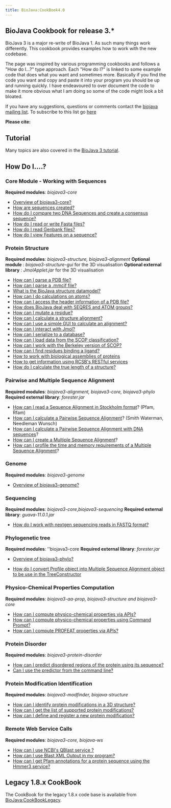 ```yaml
---
title: BioJava:CookBook4.0
---
```


BioJava Cookbook for release 3.\*
---------------------------------

BioJava 3 is a major re-write of BioJava 1. As such many things work
differently. This cookbook provides examples how to work with the new
codebase.

The page was inspired by various programming cookbooks and follows a
"How do I...?" type approach. Each "How do I?" is linked to some example
code that does what you want and sometimes more. Basically if you find
the code you want and copy and paste it into your program you should be
up and running quickly. I have endeavoured to over document the code to
make it more obvious what I am doing so some of the code might look a
bit bloated.

If you have any suggestions, questions or comments contact the [biojava
mailing list](mailto:biojava-l@biojava.org). To subscribe to this list
go [here](http://biojava.org/mailman/listinfo/biojava-l)

**Please cite:**

Tutorial
--------

Many topics are also covered in the [BioJava 3
tutorial](https://github.com/biojava/biojava3-tutorial).

How Do I....?
-------------

### Core Module - Working with Sequences

**Required modules**: *biojava3-core*

-   [Overview of
    biojava3-core?](BioJava:CookBook:Core:Overview "wikilink")
-   [How are sequences
    created?](BioJava:CookBook:Core:Sequences "wikilink")
-   [How do I compare two DNA Sequences and create a consensus
    sequence?](BioJava:CookBook:Core:SequenceCompare "wikilink")
-   [How do I read or write Fasta
    files?](BioJava:CookBook:Core:FastaReadWrite "wikilink")
-   [How do I read Genbank
    files?](BioJava:CookBook:Core:GenbankRead "wikilink")
-   [How do I view Features on a
    sequence?](BioJava:CookBook:Core:SequenceFeaturePanel "wikilink")

### Protein Structure

**Required modules**: *biojava3-structure, biojava3-alignment*
**Optional module** : *biojava3-structure-gui* for the 3D visualisation
**Optional external library** : *JmolApplet.jar* for the 3D
visualisation

-   [How can I parse a PDB
    file?](BioJava:CookBook:PDB:read3.0 "wikilink")
-   [How can I parse a .mmcif
    file?](BioJava:CookBook:PDB:mmcif "wikilink")
-   [What is the BioJava structure
    datamodel?](BioJava:CookBook:PDB:datamodel "wikilink")
-   [How can I do calculations on
    atoms?](BioJava:CookBook:PDB:atomsCalc "wikilink")
-   [How can I access the header information of a PDB
    file?](BioJava:CookBook:PDB:header "wikilink")
-   [How does BioJava deal with SEQRES and ATOM
    groups?](BioJava:CookBook:PDB:seqres "wikilink")
-   [How can I mutate a
    residue?](BioJava:CookBook:PDB:mutate "wikilink")
-   [How can I calculate a structure
    alignment?](BioJava:CookBook:PDB:align "wikilink")
-   [How can I use a simple GUI to calculate an
    alignment?](BioJava:CookBook:PDB:alignGUI "wikilink")
-   [How can I interact with
    Jmol?](BioJava:CookBook:PDB:Jmol "wikilink")
-   [How can I serialize to a
    database?](BioJava:CookBook:PDB:hibernate "wikilink")
-   [How can I load data from the SCOP
    classification?](BioJava:CookBook:PDB:SCOP "wikilink")
-   [How can I work with the Berkeley version of
    SCOP?](BioJava:CookBook:PDBP:BerkeleySCOP "wikilink")
-   [How can I find residues binding a
    ligand?](BioJava:CookBook:PDB:ligands "wikilink")
-   [How to work with biological assemblies of
    proteins](BioJava:CookBook:PDB:bioassembly "wikilink")
-   [How to get information using RCSB's RESTful
    services](BioJava:CookBook:PDB:restful "wikilink")
-   [How do I calculate the true length of a
    structure?](BioJava:CookBook:PDB:restful "wikilink")

### Pairwise and Multiple Sequence Alignment

**Required modules**: *biojava3-alignment, biojava3-core,
biojava3-phylo* **Required external library**: *forester.jar*

-   [How can I read a Sequence Alignment in Stockholm
    format](BioJava:CookBook3:Stockholm "wikilink")? (Pfam, Rfam)
-   [How can I calculate a Pairwise Sequence
    Alignment](BioJava:CookBook3:PSA "wikilink")? (Smith Waterman,
    Needleman Wunsch)
-   [How can I calculate a Pairwise Sequence Alignment with DNA
    sequences](BioJava:CookBook3:PSA_DNA "wikilink")?
-   [How can I create a Multiple Sequence
    Alignment](BioJava:CookBook3:MSA "wikilink")?
-   [How can I profile the time and memory requirements of a Multiple
    Sequence Alignment](BioJava:CookBook3:MSAProfiler "wikilink")?

### Genome

**Required modules**: *biojava3-genome*

-   [Overview of
    biojava3-genome?](BioJava:CookBook:genome:Overview "wikilink")

### Sequencing

**Required modules**: *biojava3-core*,*biojava3-sequencing* **Required
external library**: *guava-11.0.1.jar*

-   [How do I work with nextgen sequencing reads in FASTQ
    format?](Biojava:CookBook3:FASTQ "wikilink")

### Phylogenetic tree

**Required modules**: ''biojava3-core **Required external library**:
*forester.jar*

-   [Overview of
    biojava3-phylo?](BioJava:CookBook:Phylo:Overview "wikilink")

<!-- -->

-   [How do I convert Profile object into Multiple Sequence Alignment
    object to be use in the
    TreeConstructor](BioJava:CookBook:Phylo:ProfileToMSA "wikilink")

### Physico-Chemical Properties Computation

**Required modules**: *biojava3-aa-prop, biojava3-structure and
biojava3-core*

-   [How can I compute physico-chemical properties via
    APIs?](BioJava:CookBook:AAPROP:main "wikilink")
-   [How can I compute physico-chemical properties using Command
    Prompt?](BioJava:CookBook:AAPROP:commandprompt "wikilink")
-   [How can I compute PROFEAT properties via
    APIs?](BioJava:CookBook:AAPROP:profeat "wikilink")

### Protein Disorder

**Required modules**: *biojava3-protein-disorder*

-   [How can I predict disordered regions of the protein using its
    sequence?](BioJava:CookBook3:ProteinDisorder "wikilink")
-   [Can I use the predictor from the command
    line?](BioJava:CookBook3:ProteinDisorderCLI "wikilink")

### Protein Modification Identification

**Required modules**: *biojava3-modfinder, biojava-structure*

-   [How can I identify protein modifications in a 3D
    structure?](BioJava:CookBook3:ModFinder "wikilink")
-   [How can I get the list of supported protein
    modifications?](BioJava:CookBook3:SupportedProtMod "wikilink")
-   [How can I define and register a new protein
    modification?](BioJava:CookBook3:AddProtMod "wikilink")

### Remote Web Service Calls

**Required modules**: *biojava3-core, biojava-ws*

-   [How can I use NCBI's QBlast service
    ?](BioJava:CookBook3:NCBIQBlastService "wikilink")
-   [How can I use Blast XML Output in my
    program?](BioJava:CookBook3:ParsingBlastXMLOutput "wikilink")
-   [How can I get Pfam annotations for a protein sequence using the
    Hmmer3 service?](BioJava:CookBook3:HmmerService "wikilink")

Legacy 1.8.x CookBook
---------------------

The CookBook for the legacy 1.8.x code base is available from
<BioJava:CookBookLegacy>.
